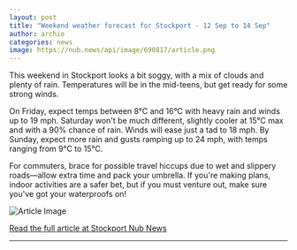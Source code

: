 ```yaml
---
layout: post
title: "Weekend weather forecast for Stockport - 12 Sep to 14 Sep"
author: archie
categories: news
image: https://nub.news/api/image/690817/article.png
---
```

This weekend in Stockport looks a bit soggy, with a mix of clouds and plenty of rain. Temperatures will be in the mid-teens, but get ready for some strong winds. 

On Friday, expect temps between 8°C and 16°C with heavy rain and winds up to 19 mph. Saturday won't be much different, slightly cooler at 15°C max and with a 90% chance of rain. Winds will ease just a tad to 18 mph. By Sunday, expect more rain and gusts ramping up to 24 mph, with temps ranging from 9°C to 15°C. 

For commuters, brace for possible travel hiccups due to wet and slippery roads—allow extra time and pack your umbrella. If you're making plans, indoor activities are a safer bet, but if you must venture out, make sure you've got your waterproofs on!

![Article Image](https://nub.news/api/image/690817/article.png)

[Read the full article at Stockport Nub News](https://stockport.nub.news/news/weather-news/weekend-weather-forecast-for-stockport-12-sep-to-14-sep-271739)

---
